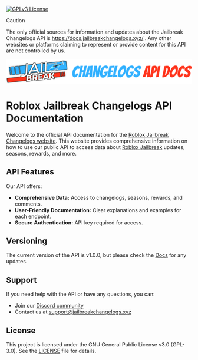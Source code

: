 [![GPLv3 License](https://img.shields.io/badge/License-GPL%20v3-yellow.svg)](./LICENSE)

> [!CAUTION]
> The only official sources for information and updates about the Jailbreak Changelogs API is https://docs.jailbreakchangelogs.xyz/ . Any other websites or platforms claiming to represent or provide content for this API are not controlled by us.

![Logo](/images/api_docs.png)

# Roblox Jailbreak Changelogs API Documentation

Welcome to the official API documentation for the [Roblox Jailbreak Changelogs website](https://github.com/JBChangelogs/JailbreakChangelogs). This website provides comprehensive information on how to use our public API to access data about [Roblox Jailbreak](https://www.roblox.com/games/606849621/Jailbreak) updates, seasons, rewards, and more.

## API Features

Our API offers:

- **Comprehensive Data:** Access to changelogs, seasons, rewards, and comments.
- **User-Friendly Documentation:** Clear explanations and examples for each endpoint.
- **Secure Authentication:** API key required for access.

## Versioning

The current version of the API is v1.0.0, but please check the [Docs](https://docs.jailbreakchangelogs.xyz/) for any updates.

## Support

If you need help with the API or have any questions, you can:

- Join our [Discord community](https://discord.gg/kAuxDntHG9)
- Contact us at [support@jailbreakchangelogs.xyz](mailto:api-support@jailbreakchangelogs.xyz)

## License

This project is licensed under the GNU General Public License v3.0 (GPL-3.0). See the [LICENSE](./LICENSE) file for details.
